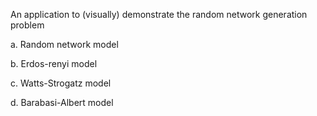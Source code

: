 An application to (visually) demonstrate  the random network generation problem

a. Random network model

b. Erdos-renyi model

c. Watts-Strogatz model

d. Barabasi-Albert model
